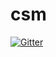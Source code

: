 # csm

[![Gitter](https://badges.gitter.im/osglworks/csm.svg)](https://gitter.im/osglworks/csm?utm_source=badge&utm_medium=badge&utm_campaign=pr-badge&utm_content=badge)
